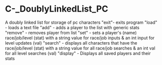 # C-_DoublyLinkedList_PC
A doubly linked list for storage of pc characters
"exit"- exits program 
"load" <file> - loads a text file
"add" <name> - adds a player to the list with generic stats
"remove" <name> - removes player from list
"set" <name><stat><val> - sets a player's (name) race/job/level (stat) with a string value for race/job inputs & an int input for level updates (val)
"search" <stat><val> - displays all characters that have the race/job/level (stat) with a string value for all race/job searches & an int val for all level searches (val)
"display" - Displays all saved players and their stats
